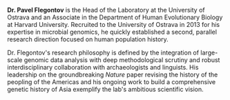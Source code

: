 **Dr. Pavel Flegontov** is the Head of the Laboratory at the University of Ostrava and an Associate in the Department of Human Evolutionary Biology at Harvard University. Recruited to the University of Ostrava in 2013 for his expertise in microbial genomics, he quickly established a second, parallel research direction focused on human population history.

Dr. Flegontov's research philosophy is defined by the integration of large-scale genomic data analysis with deep methodological scrutiny and robust interdisciplinary collaboration with archaeologists and linguists. His leadership on the groundbreaking *Nature* paper revising the history of the peopling of the Americas and his ongoing work to build a comprehensive genetic history of Asia exemplify the lab's ambitious scientific vision.
